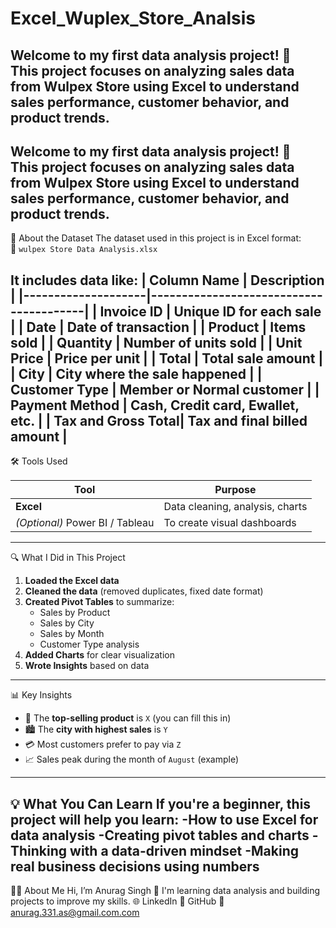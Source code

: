 # Excel_Wuplex_Store_Analsis
Welcome to my first data analysis project! 🎉  
This project focuses on analyzing sales data from **Wulpex Store** using **Excel** to understand sales performance, customer behavior, and product trends.
---
Welcome to my first data analysis project! 🎉  
This project focuses on analyzing sales data from **Wulpex Store** using **Excel** to understand sales performance, customer behavior, and product trends.
---
📂 About the Dataset
The dataset used in this project is in Excel format:  
📄 `wulpex Store Data Analysis.xlsx`

It includes data like:
| Column Name        | Description                            |
|--------------------|----------------------------------------|
| Invoice ID         | Unique ID for each sale                |
| Date               | Date of transaction                    |
| Product            | Items sold                             |
| Quantity           | Number of units sold                   |
| Unit Price         | Price per unit                         |
| Total              | Total sale amount                      |
| City               | City where the sale happened           |
| Customer Type      | Member or Normal customer              |
| Payment Method     | Cash, Credit card, Ewallet, etc.       |
| Tax and Gross Total| Tax and final billed amount            |
---
🛠️ Tools Used

| Tool     | Purpose                        |
|----------|--------------------------------|
| **Excel** | Data cleaning, analysis, charts |
| *(Optional)* Power BI / Tableau | To create visual dashboards |
---
🔍 What I Did in This Project

1. **Loaded the Excel data**
2. **Cleaned the data** (removed duplicates, fixed date format)
3. **Created Pivot Tables** to summarize:
   - Sales by Product
   - Sales by City
   - Sales by Month
   - Customer Type analysis
4. **Added Charts** for clear visualization
5. **Wrote Insights** based on data
---
📊 Key Insights

- 🥇 The **top-selling product** is `X` (you can fill this in)
- 🏙️ The **city with highest sales** is `Y`
- 💳 Most customers prefer to pay via `Z`
- 📈 Sales peak during the month of `August` (example)
---
💡 What You Can Learn
If you're a beginner, this project will help you learn:
-How to use Excel for data analysis
-Creating pivot tables and charts
-Thinking with a data-driven mindset
-Making real business decisions using numbers
---
🙋‍♂️ About Me
Hi, I’m Anurag Singh 👋
I'm learning data analysis and building projects to improve my skills.
🌐 LinkedIn
💼 GitHub
📧 anurag.331.as@gmail.com.com

